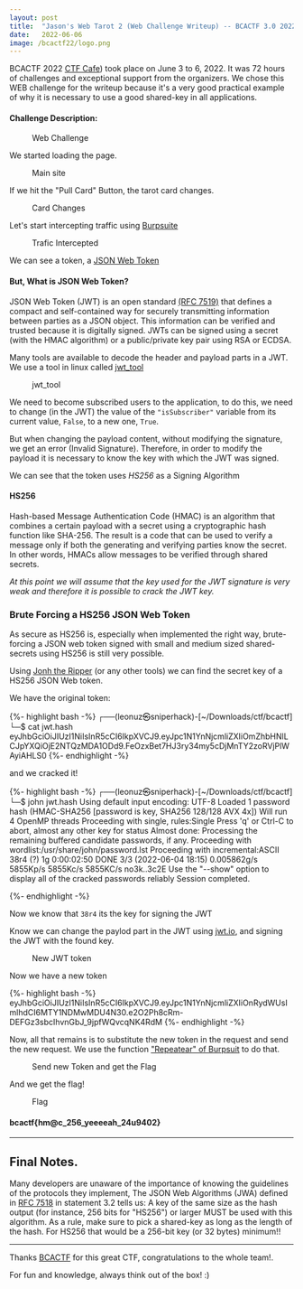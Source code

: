```yaml
---
layout: post
title:  "Jason's Web Tarot 2 (Web Challenge Writeup) -- BCACTF 3.0 2022"
date:   2022-06-06
image: /bcactf22/logo.png
---
```

<p class="intro"><span class="dropcap">B</span>CACTF 2022 <a href="https://www.linkedin.com/company/ctf-cafe/">CTF Cafe</a>) took place on June 3 to 6, 2022. It was 72 hours of challenges and exceptional support from the organizers.  
We chose this WEB challenge for the writeup because it's a very good practical example of why it is necessary to use a good shared-key in all applications.</p>


#### Challenge Description: 

<figure>
        <img src="/assets/img/bcactf22/chall.png" alt="" />
        <figcaption>Web Challenge</figcaption>
</figure>

We started loading the page.  

<figure>
        <img src="/assets/img/bcactf22/web1.png" alt="" />
        <figcaption>Main site</figcaption>
</figure>

If we hit the "Pull Card" Button, the tarot card changes.

<figure>
        <img src="/assets/img/bcactf22/web2.png" alt="" />
        <figcaption>Card Changes</figcaption>
</figure>

Let's start intercepting traffic using [Burpsuite](https://portswigger.net/burp)  

<figure>
        <img src="/assets/img/bcactf22/Burp-captura_token.png" alt="" />
        <figcaption>Trafic Intercepted</figcaption>
</figure>

We can see a token, a [JSON Web Token](https://jwt.io/introduction)  

#### But, What is JSON Web Token?  
JSON Web Token (JWT) is an open standard [(RFC 7519)](https://datatracker.ietf.org/doc/html/rfc7519) that defines a compact and self-contained way for securely transmitting information between parties as a JSON object. This information can be verified and trusted because it is digitally signed. JWTs can be signed using a secret (with the HMAC algorithm) or a public/private key pair using RSA or ECDSA.

Many tools are available to decode the header and payload parts in a JWT. We use a tool in linux called [jwt_tool](https://github.com/ticarpi/jwt_tool)


<figure>
        <img src="/assets/img/bcactf22/jwt_tool.png" alt="" />
        <figcaption>jwt_tool</figcaption>
</figure>

We need to become subscribed users to the application, to do this, we need to change (in the JWT) the value of the `"isSubscriber"` variable from its current value, `False`, to a new one, `True`. 

But when changing the payload content, without modifying the signature, we get an error (Invalid Signature). Therefore, in order to modify the payload it is necessary to know the key with which the JWT was signed.

We can see that the token uses *HS256* as a Signing Algorithm
 
#### HS256  
Hash-based Message Authentication Code (HMAC) is an algorithm that combines a certain payload with a secret using a cryptographic hash function like SHA-256. The result is a code that can be used to verify a message only if both the generating and verifying parties know the secret. In other words, HMACs allow messages to be verified through shared secrets.

*At this point we will assume that the key used for the JWT signature is very weak and therefore it is possible to crack the JWT key.*

### Brute Forcing a HS256 JSON Web Token
As secure as HS256 is, especially when implemented the right way, brute-forcing a JSON web token signed with small and medium sized shared-secrets using HS256 is still very possible.

Using [Jonh the Ripper](https://www.openwall.com/john/) (or any other tools) we can find the secret key of a HS256 JSON Web token.

We have the original token:

{%- highlight bash -%}
┌──(leonuz㉿sniperhack)-[~/Downloads/ctf/bcactf]
└─$ cat jwt.hash
eyJhbGciOiJIUzI1NiIsInR5cCI6IkpXVCJ9.eyJpc1N1YnNjcmliZXIiOmZhbHNlLCJpYXQiOjE2NTQzMDA1ODd9.FeOzxBet7HJ3ry34my5cDjMnTY2zoRVjPlWAyiAHLS0
{%- endhighlight -%}

and we cracked it!

{%- highlight bash -%}
┌──(leonuz㉿sniperhack)-[~/Downloads/ctf/bcactf]
└─$ john jwt.hash
Using default input encoding: UTF-8
Loaded 1 password hash (HMAC-SHA256 [password is key, SHA256 128/128 AVX 4x])
Will run 4 OpenMP threads
Proceeding with single, rules:Single
Press 'q' or Ctrl-C to abort, almost any other key for status
Almost done: Processing the remaining buffered candidate passwords, if any.
Proceeding with wordlist:/usr/share/john/password.lst
Proceeding with incremental:ASCII
38r4             (?)
1g 0:00:02:50 DONE 3/3 (2022-06-04 18:15) 0.005862g/s 5855Kp/s 5855Kc/s 5855KC/s no3k..3c2E
Use the "--show" option to display all of the cracked passwords reliably
Session completed.

{%- endhighlight -%}

Now we know that `38r4` its the key for signing the JWT

Know we can change the paylod part in the JWT using [jwt.io](https://jwt.io), and signing the JWT with the found key.  


<figure>
        <img src="/assets/img/bcactf22/jwt-io.png" alt="" />
        <figcaption>New JWT token</figcaption>
</figure>


Now we have a new token

{%- highlight bash -%}
eyJhbGciOiJIUzI1NiIsInR5cCI6IkpXVCJ9.eyJpc1N1YnNjcmliZXIiOnRydWUsImlhdCI6MTY1NDMwMDU4N30.e2O2Ph8cRm-DEFGz3sbcIhvnGbJ_9jpfWQvcqNK4RdM
{%- endhighlight -%}

Now, all that remains is to substitute the new token in the request and send the new request. 
We use the function ["Repeatear" of Burpsuit](https://portswigger.net/burp/documentation/desktop/tools/repeater/using) to do that.

<figure>
        <img src="/assets/img/bcactf22/Burp-new.png" alt="" />
        <figcaption>Send new Token and get the Flag</figcaption>
</figure>


And we get the flag!  

<figure>
        <img src="/assets/img/bcactf22/flag.png" alt="" />
        <figcaption>Flag</figcaption>
</figure>


#### bcactf{hm@c_256_yeeeeah_24u9402}

- - -
## Final Notes.  

Many developers are unaware of the importance of knowing the guidelines of the protocols they implement, The JSON Web Algorithms (JWA) defined in [RFC 7518](https://datatracker.ietf.org/doc/html/rfc7518) in statement 3.2 tells us: A key of the same size as the hash output (for instance, 256 bits for "HS256") or larger MUST be used with this algorithm. 
As a rule, make sure to pick a shared-key as long as the length of the hash. 
For HS256 that would be a 256-bit key (or 32 bytes) minimum!!


- - -
Thanks [BCACTF](https://www.bcactf.com/) for this great CTF, congratulations to the whole team!.  

For fun and knowledge, always think out of the box! :)

<figure>
        <img src="/assets/img/bcactf22/cert.png" alt="" />
</figure>
